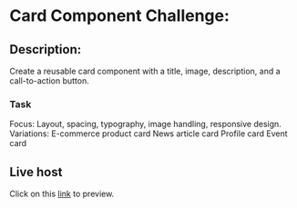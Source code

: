 # Card Component Challenge:
## Description: 
Create a reusable card component with a title, image, description, and a call-to-action button.

### Task
Focus: Layout, spacing, typography, image handling, responsive design.
Variations:
E-commerce product card
News article card
Profile card
Event card

## Live host
Click on this [link](https://jhay-great.github.io/daily-ui-card_component/) to preview.